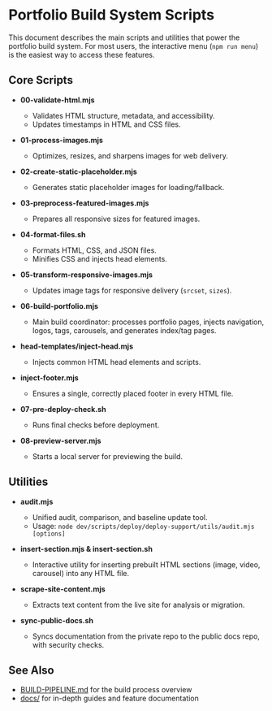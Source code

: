 # Portfolio Build System Scripts

This document describes the main scripts and utilities that power the portfolio build system. For most users, the interactive menu (`npm run menu`) is the easiest way to access these features.

## Core Scripts

- **00-validate-html.mjs**
  - Validates HTML structure, metadata, and accessibility.
  - Updates timestamps in HTML and CSS files.

- **01-process-images.mjs**
  - Optimizes, resizes, and sharpens images for web delivery.

- **02-create-static-placeholder.mjs**
  - Generates static placeholder images for loading/fallback.

- **03-preprocess-featured-images.mjs**
  - Prepares all responsive sizes for featured images.

- **04-format-files.sh**
  - Formats HTML, CSS, and JSON files.
  - Minifies CSS and injects head elements.

- **05-transform-responsive-images.mjs**
  - Updates image tags for responsive delivery (`srcset`, `sizes`).

- **06-build-portfolio.mjs**
  - Main build coordinator: processes portfolio pages, injects navigation, logos, tags, carousels, and generates index/tag pages.

- **head-templates/inject-head.mjs**
  - Injects common HTML head elements and scripts.

- **inject-footer.mjs**
  - Ensures a single, correctly placed footer in every HTML file.

- **07-pre-deploy-check.sh**
  - Runs final checks before deployment.

- **08-preview-server.mjs**
  - Starts a local server for previewing the build.

## Utilities

- **audit.mjs**
  - Unified audit, comparison, and baseline update tool.
  - Usage: `node dev/scripts/deploy/deploy-support/utils/audit.mjs [options]`

- **insert-section.mjs & insert-section.sh**
  - Interactive utility for inserting prebuilt HTML sections (image, video, carousel) into any HTML file.

- **scrape-site-content.mjs**
  - Extracts text content from the live site for analysis or migration.

- **sync-public-docs.sh**
  - Syncs documentation from the private repo to the public docs repo, with security checks.

## See Also
- [BUILD-PIPELINE.md](BUILD-PIPELINE.md) for the build process overview
- [docs/](docs/) for in-depth guides and feature documentation
